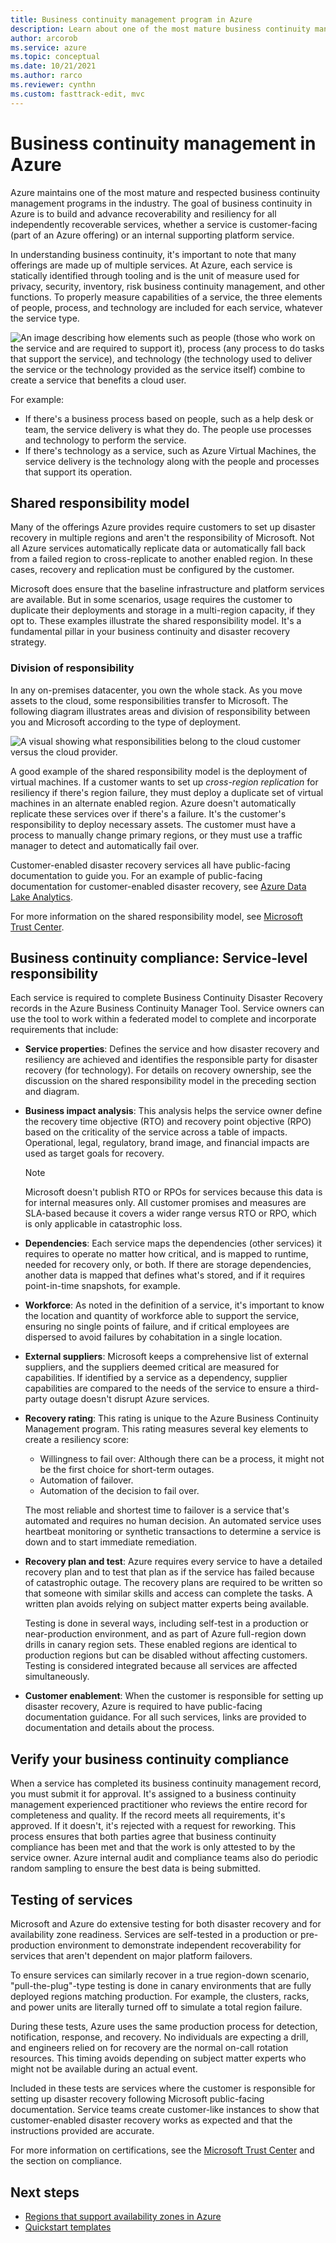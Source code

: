 ```yaml
---
title: Business continuity management program in Azure
description: Learn about one of the most mature business continuity management programs in the industry.
author: arcorob
ms.service: azure
ms.topic: conceptual
ms.date: 10/21/2021
ms.author: rarco
ms.reviewer: cynthn
ms.custom: fasttrack-edit, mvc
---
```


# Business continuity management in Azure

Azure maintains one of the most mature and respected business continuity management programs in the industry. The goal of business continuity in Azure is to build and advance recoverability and resiliency for all independently recoverable services, whether a service is customer-facing (part of an Azure offering) or an internal supporting platform service.

In understanding business continuity, it's important to note that many offerings are made up of multiple services. At Azure, each service is statically identified through tooling and is the unit of measure used for privacy, security, inventory, risk business continuity management, and other functions. To properly measure capabilities of a service, the three elements of people, process, and technology are included for each service, whatever the service type.

![An image describing how elements such as people (those who work on the service and are required to support it), process (any process to do tasks that support the service), and technology (the technology used to deliver the service or the technology provided as the service itself) combine to create a service that benefits a cloud user.](media/people-process-technology.png) 

For example:

- If there's a business process based on people, such as a help desk or team, the service delivery is what they do. The people use processes and technology to perform the service.
- If there's technology as a service, such as Azure Virtual Machines, the service delivery is the technology along with the people and processes that support its operation.

## Shared responsibility model

Many of the offerings Azure provides require customers to set up disaster recovery in multiple regions and aren't the responsibility of Microsoft. Not all Azure services automatically replicate data or automatically fall back from a failed region to cross-replicate to another enabled region. In these cases, recovery and replication must be configured by the customer. 

Microsoft does ensure that the baseline infrastructure and platform services are available. But in some scenarios, usage requires the customer to duplicate their deployments and storage in a multi-region capacity, if they opt to. These examples illustrate the shared responsibility model. It's a fundamental pillar in your business continuity and disaster recovery strategy.

### Division of responsibility

In any on-premises datacenter, you own the whole stack. As you move assets to the cloud, some responsibilities transfer to Microsoft. The following diagram illustrates areas and division of responsibility between you and Microsoft according to the type of deployment.

![A visual showing what responsibilities belong to the cloud customer versus the cloud provider.](media/shared-responsibility-model.png)

A good example of the shared responsibility model is the deployment of virtual machines. If a customer wants to set up *cross-region replication* for resiliency if there's region failure, they must deploy a duplicate set of virtual machines in an alternate enabled region. Azure doesn't automatically replicate these services over if there's a  failure. It's the customer's responsibility to deploy necessary assets. The customer must have a process to manually change primary regions, or they must use a traffic manager to detect and automatically fail over.

Customer-enabled disaster recovery services all have public-facing documentation to guide you. For an example of public-facing documentation for customer-enabled disaster recovery, see [Azure Data Lake Analytics](../data-lake-analytics/data-lake-analytics-disaster-recovery.md).

For more information on the shared responsibility model, see [Microsoft Trust Center](../security/fundamentals/shared-responsibility.md).

## Business continuity compliance: Service-level responsibility

Each service is required to complete Business Continuity Disaster Recovery records in the Azure Business Continuity Manager Tool. Service owners can use the tool to work within a federated model to complete and incorporate requirements that include:

- **Service properties**: Defines the service and how disaster recovery and resiliency are achieved and identifies the responsible party for disaster recovery (for technology). For details on recovery ownership, see the discussion on the shared responsibility model in the preceding section and diagram.

- **Business impact analysis**: This analysis helps the service owner define the recovery time objective (RTO) and recovery point objective (RPO) based on the criticality of the service across a table of impacts. Operational, legal, regulatory, brand image, and financial impacts are used as target goals for recovery.

   > [!NOTE]
   > Microsoft doesn't publish RTO or RPOs for services because this data is for internal measures only. All customer promises and measures are SLA-based because it covers a wider range versus RTO or RPO, which is only applicable in catastrophic loss.

- **Dependencies**: Each service maps the dependencies (other services) it requires to operate no matter how critical, and is mapped to runtime, needed for recovery only, or both. If there are storage dependencies, another data is mapped that defines what's stored, and if it requires point-in-time snapshots, for example.

- **Workforce**: As noted in the definition of a service, it's important to know the location and quantity of workforce able to support the service, ensuring no single points of failure, and if critical employees are dispersed to avoid failures by cohabitation in a single location.

- **External suppliers**: Microsoft keeps a comprehensive list of external suppliers, and the suppliers deemed critical are measured for capabilities. If identified by a service as a dependency, supplier capabilities are compared to the needs of the service to ensure a third-party outage doesn't disrupt Azure services.

- **Recovery rating**: This rating is unique to the Azure Business Continuity Management program. This rating measures several key elements to create a resiliency score:

   - Willingness to fail over: Although there can be a process, it might not be the first choice for short-term outages.
   - Automation of failover.
   - Automation of the decision to fail over.

   The most reliable and shortest time to failover is a service that's automated and requires no human decision. An automated service uses heartbeat monitoring or synthetic transactions to determine a service is down and to start immediate remediation.

- **Recovery plan and test**: Azure requires every service to have a detailed recovery plan and to test that plan as if the service has failed because of catastrophic outage. The recovery plans are required to be written so that someone with similar skills and access can complete the tasks. A written plan avoids relying on subject matter experts being available.

   Testing is done in several ways, including self-test in a production or near-production environment, and as part of Azure full-region down drills in canary region sets. These enabled regions are identical to production regions but can be disabled without affecting customers. Testing is considered integrated because all services are affected simultaneously.

- **Customer enablement**: When the customer is responsible for setting up disaster recovery, Azure is required to have public-facing documentation guidance. For all such services, links are provided to documentation and details about the process.

## Verify your business continuity compliance

When a service has completed its business continuity management record, you must submit it for approval. It's assigned to a business continuity management experienced practitioner who reviews the entire record for completeness and quality. If the record meets all requirements, it's approved. If it doesn't, it's rejected with a request for reworking. This process ensures that both parties agree that business continuity compliance has been met and that the work is only attested to by the service owner. Azure internal audit and compliance teams also do periodic random sampling to ensure the best data is being submitted.

## Testing of services

Microsoft and Azure do extensive testing for both disaster recovery and for availability zone readiness. Services are self-tested in a production or pre-production environment to demonstrate independent recoverability for services that aren't dependent on major platform failovers.

To ensure services can similarly recover in a true region-down scenario, &quot;pull-the-plug&quot;-type testing is done in canary environments that are fully deployed regions matching production. For example, the clusters, racks, and power units are literally turned off to simulate a total region failure.

During these tests, Azure uses the same production process for detection, notification, response, and recovery. No individuals are expecting a drill, and engineers relied on for recovery are the normal on-call rotation resources. This timing avoids depending on subject matter experts who might not be available during an actual event.

Included in these tests are services where the customer is responsible for setting up disaster recovery following Microsoft public-facing documentation. Service teams create customer-like instances to show that customer-enabled disaster recovery works as expected and that the instructions provided are accurate.

For more information on certifications, see the [Microsoft Trust Center](https://www.microsoft.com/trust-center) and the section on compliance.

## Next steps

- [Regions that support availability zones in Azure](availability-zones.md)
- [Quickstart templates](https://aka.ms/azqs)